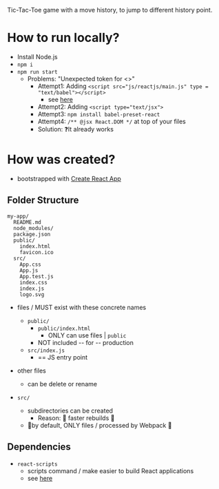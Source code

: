 Tic-Tac-Toe game with a move history, to jump to different history point.

# How to run locally?
* Install Node.js
* `npm i`
* `npm run start`
  * Problems: "Unexpected token for <>"
    * Attempt1: Adding `<script src="js/reactjs/main.js" type = "text/babel"></script>`
      * see [here](https://stackoverflow.com/questions/20905227/reactjs-unexpected-token-error)
    * Attempt2: Adding `<script type="text/jsx">`
    * Attempt3: `npm install babel-preset-react`
    * Attempt4: `/** @jsx React.DOM */` at top of your files
    * Solution: ❓It already works

# How was created?

* bootstrapped with [Create React App](https://github.com/facebookincubator/create-react-app)

## Folder Structure


```
my-app/
  README.md
  node_modules/
  package.json
  public/
    index.html
    favicon.ico
  src/
    App.css
    App.js
    App.test.js
    index.css
    index.js
    logo.svg
```

* files / MUST exist with these concrete names
  * `public/`
    * `public/index.html`
      * ONLY can use files | `public`
    * NOT included -- for -- production
  * `src/index.js`
    * == JS entry point

* other files
  * can be delete or rename 

* `src/`
  * subdirectories can be created
    * Reason: 🧠 faster rebuilds 🧠
  * 👀by default, ONLY files / processed by Webpack 👀

## Dependencies
* `react-scripts`
  * scripts command / make easier to build React applications
  * see [here](https://github.com/facebook/create-react-app/tree/main/packages/react-scripts)
